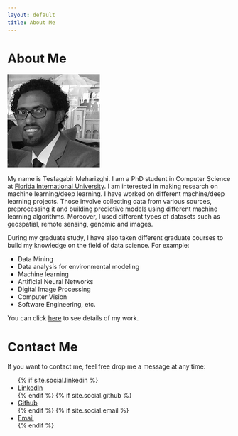 ```yaml
---
layout: default
title: About Me
---
```

# About Me

![](my_photo_bw.jpg)

My name is Tesfagabir Meharizghi. I am a PhD student in Computer Science at [Florida International University](https://www.cis.fiu.edu). I am interested in making research on machine learning/deep learning. I have worked on different machine/deep learning projects. Those involve collecting data from various sources, preprocessing it and building predictive models using different machine learning algorithms. Moreover, I used different types of datasets such as geospatial, remote sensing, genomic and images.

During my graduate study, I have also taken different graduate courses to build my knowledge on the field of data science. For example:
* Data Mining
* Data analysis for environmental modeling
* Machine learning
* Artificial Neural Networks
* Digital Image Processing
* Computer Vision
* Software Engineering, etc.

You can click [here]() to see details of my work.

# Contact Me
If you want to contact me, feel free drop me a message at any time:
<html lang="{{ site.lang | default: "en-US" }}">
 <head>
    <link rel="stylesheet" href="//maxcdn.bootstrapcdn.com/font-awesome/4.3.0/css/font-awesome.min.css">
  </head>
  <body>
     <ul id="List"> 
        {% if site.social.linkedin %}
        <li><a href="https://linkedin.com/in/{{ site.social.linkedin }}">
            <i class="fa fa-github"></i> LinkedIn
        </a></li>
        {% endif %}
       {% if site.social.github %}
        <li><a href="https://github.com/{{ site.social.github }}">
            <i class="fa fa-github"></i> Github
        </a></li>
        {% endif %} 
        {% if site.social.email %}
        <li><a href="mailto:{{ site.social.email }}">
          <i class="fa fa-envelope-square"></i> Email
          </a></li>
        {% endif %}
     </ul>
  </body>
</html>
